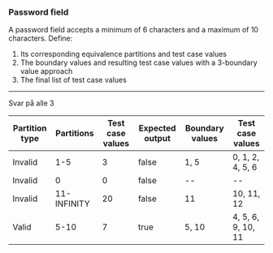 ### Password field
A password field accepts a minimum of 6 characters and a maximum of 10 characters. Define:

1. Its corresponding equivalence partitions and test case values
2. The boundary values and resulting test case values with a 3-boundary value approach
3. The final list of test case values


-----


Svar på alle 3

| Partition type | Partitions        | Test case values | Expected output | Boundary values | Test case values |
|----------------|-------------------|------------------|-----------------|-----------------|------------------|
| Invalid        | 1-5               | 3                | false           | 1, 5            | 0, 1, 2, 4, 5, 6 |
| Invalid        | 0                 | 0                | false           |  --             | --               |
| Invalid        | 11-INFINITY       | 20               | false           | 11              | 10, 11, 12       |
| Valid          | 5-10              | 7                | true            | 5, 10           | 4, 5, 6, 9, 10, 11 |
